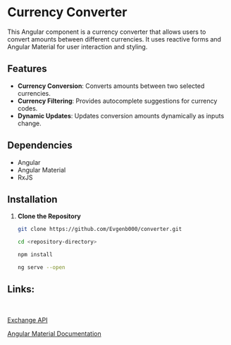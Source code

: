 # Currency Converter

This Angular component is a currency converter that allows users to convert amounts between different currencies. It uses reactive forms and Angular Material for user interaction and styling.

## Features

- **Currency Conversion**: Converts amounts between two selected currencies.
- **Currency Filtering**: Provides autocomplete suggestions for currency codes.
- **Dynamic Updates**: Updates conversion amounts dynamically as inputs change.

## Dependencies

- Angular
- Angular Material
- RxJS

## Installation

1. **Clone the Repository**

   
   ```bash
   git clone https://github.com/Evgenb000/converter.git
   ```
   ```bash
   cd <repository-directory>
   ```
   ```bash
   npm install
   ```
   ```bash
   ng serve --open
   ```
  ## Links:
</br>
   
[Exchange API](https://github.com/fawazahmed0/exchange-api?tab=readme-ov-file)
</br>

[Angular Material Documentation](https://material.angular.io/)
